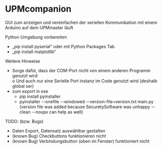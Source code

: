 # UPMcompanion
GUI zum anzeigen und vereinfachen der seriellen Kommunikation mit einem Arduino auf dem UPMmaster läuft

Python Umgebung vorbereiten
-	„pip install pyserial“ oder mit Python Packages Tab
-	„pip install matplotlib“


Weitere Hinweise
-	Sorge dafür, dass der COM-Port nicht von einem anderen Programm genutzt wird  
  o	Und auch nur eine Serielle Port instanz im Code genutzt wird (deshalb global ser)
- zum export in exe
  - pip install pyinstaller
  - pyinstaller --onefile --windowed --version-file=version.txt main.py
  (version file was added because SecuretySoftware was unhappy --clean --noupx can help as well)

TODO: (bzw. Bugs)
-	Daten Export, Datensatz auswählbar gestalten
-	(known Bug) Checkbuttons funktionieren nicht
-	(known Bug) Verbindungsbutton (oben im Fenster) funktioniert nicht
